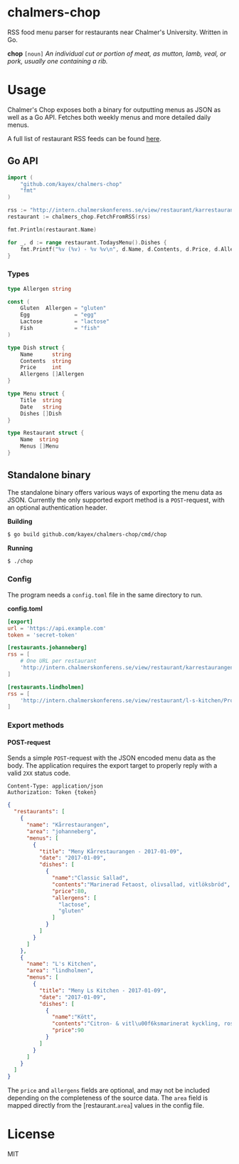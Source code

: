 # chalmers-chop
RSS food menu parser for restaurants near Chalmer's University. Written in Go.

**chop** `[noun]` *An individual cut or portion of meat, as mutton, lamb, veal, or pork, usually one containing a rib.*

# Usage
Chalmer's Chop exposes both a binary for outputting menus as JSON as well as a Go API. Fetches both weekly menus and more detailed daily menus.

A full list of restaurant RSS feeds can be found [here](http://chalmerskonferens.se/en/rss-2/).

## Go API
```go
import (
	"github.com/kayex/chalmers-chop"
	"fmt"
)

rss := "http://intern.chalmerskonferens.se/view/restaurant/karrestaurangen/Veckomeny.rss"
restaurant := chalmers_chop.FetchFromRSS(rss)

fmt.Println(restaurant.Name)

for _, d := range restaurant.TodaysMenu().Dishes {
	fmt.Printf("%v (%v) - %v %v\n", d.Name, d.Contents, d.Price, d.Allergens)
}
```

### Types
```go
type Allergen string

const (
	Gluten  Allergen = "gluten"
	Egg              = "egg"
	Lactose          = "lactose"
	Fish             = "fish"
)

type Dish struct {
	Name      string
	Contents  string
	Price     int
	Allergens []Allergen
}

type Menu struct {
	Title  string
	Date   string
	Dishes []Dish
}

type Restaurant struct {
	Name  string
	Menus []Menu
}

```

## Standalone binary
The standalone binary offers various ways of exporting the menu data as JSON. Currently the only supported export method is a `POST`-request, with an optional authentication header.

**Building**
```bash
$ go build github.com/kayex/chalmers-chop/cmd/chop
```

**Running**
```bash
$ ./chop
```

### Config
The program needs a `config.toml` file in the same directory to run.

**config.toml**
```toml
[export]
url = 'https://api.example.com'
token = 'secret-token'

[restaurants.johanneberg]
rss = [
    # One URL per restaurant
    'http://intern.chalmerskonferens.se/view/restaurant/karrestaurangen/Veckomeny.rss'
]

[restaurants.lindholmen]
rss = [
    'http://intern.chalmerskonferens.se/view/restaurant/l-s-kitchen/Projektor.rss'
]
```
### Export methods

#### POST-request
Sends a simple `POST`-request with the JSON encoded menu data as the body. The application requires the export target to properly reply with a valid `2XX` status code.

```http
Content-Type: application/json
Authorization: Token {token}
```

```json
{
  "restaurants": [
    {
      "name": "Kårrestaurangen",
      "area": "johanneberg",
      "menus": [
        {
          "title": "Meny Kårrestaurangen - 2017-01-09",
          "date": "2017-01-09",
          "dishes": [
            {  
              "name":"Classic Sallad",
              "contents":"Marinerad Fetaost, olivsallad, vitlöksbröd",
              "price":80,
              "allergens": [  
                "lactose",
                "gluten"
              ]
            }
          ]
        }
      ]
    },
    {
      "name": "L's Kitchen",
      "area": "lindholmen",
      "menus": [
        {
          "title": "Meny Ls Kitchen - 2017-01-09",
          "date": "2017-01-09",
          "dishes": [
            {  
              "name":"Kött",
              "contents":"Citron- & vitl\u00f6ksmarinerat kyckling, rostade rotfrukter, timjanssky",
              "price":90
            }
          ]
        }
      ]
    }
  ]
}
```
The `price` and `allergens` fields are optional, and may not be included depending on the completeness of the source data. The `area` field is mapped directly from the [restaurant.`area`] values in the config file.

# License
MIT
